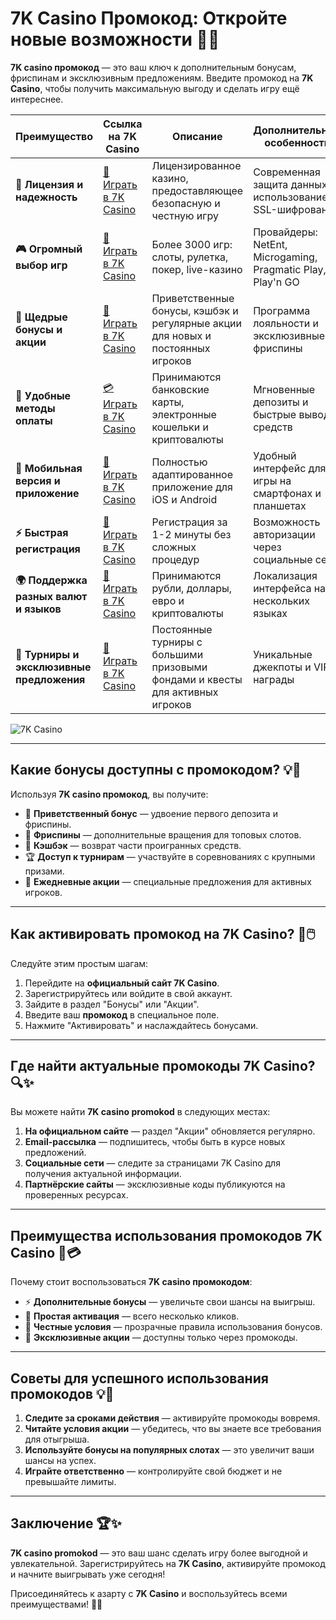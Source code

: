 # 7K Casino Промокод: Откройте новые возможности 🎁✨

**7K casino промокод** — это ваш ключ к дополнительным бонусам, фриспинам и эксклюзивным предложениям. Введите промокод на **7K Casino**, чтобы получить максимальную выгоду и сделать игру ещё интереснее.

| **Преимущество**                      | **Ссылка на 7K Casino**                    | **Описание**                                       | **Дополнительные особенности**                     |
|----------------------------------------|--------------------------------------------|--------------------------------------------------|--------------------------------------------------|
| **🎰 Лицензия и надежность**           | [💎 Играть в 7K Casino](https://brandplay.link/BvQyFShp) | Лицензированное казино, предоставляющее безопасную и честную игру | Современная защита данных с использованием SSL-шифрования |
| **🎮 Огромный выбор игр**              | [🎉 Играть в 7K Casino](https://brandplay.link/BvQyFShp) | Более 3000 игр: слоты, рулетка, покер, live-казино | Провайдеры: NetEnt, Microgaming, Pragmatic Play, Play'n GO |
| **🎁 Щедрые бонусы и акции**           | [🎯 Играть в 7K Casino](https://brandplay.link/BvQyFShp) | Приветственные бонусы, кэшбэк и регулярные акции для новых и постоянных игроков | Программа лояльности и эксклюзивные фриспины |
| **💸 Удобные методы оплаты**           | [💳 Играть в 7K Casino](https://brandplay.link/BvQyFShp) | Принимаются банковские карты, электронные кошельки и криптовалюты | Мгновенные депозиты и быстрые выводы средств |
| **📱 Мобильная версия и приложение**   | [🚀 Играть в 7K Casino](https://brandplay.link/BvQyFShp) | Полностью адаптированное приложение для iOS и Android | Удобный интерфейс для игры на смартфонах и планшетах |
| **⚡ Быстрая регистрация**             | [🔑 Играть в 7K Casino](https://brandplay.link/BvQyFShp) | Регистрация за 1-2 минуты без сложных процедур | Возможность авторизации через социальные сети |
| **🌍 Поддержка разных валют и языков** | [💸 Играть в 7K Casino](https://brandplay.link/BvQyFShp) | Принимаются рубли, доллары, евро и криптовалюты | Локализация интерфейса на нескольких языках |
| **🏅 Турниры и эксклюзивные предложения** | [🎲 Играть в 7K Casino](https://brandplay.link/BvQyFShp) | Постоянные турниры с большими призовыми фондами и квесты для активных игроков | Уникальные джекпоты и VIP-награды |

![7K Casino](https://www.rpgnuke.ru/wp-content/uploads/2024/03/123123121221312.jpg)

---

## Какие бонусы доступны с промокодом? 💡🎰

Используя **7K casino промокод**, вы получите:

- 🎁 **Приветственный бонус** — удвоение первого депозита и фриспины.
- 🎲 **Фриспины** — дополнительные вращения для топовых слотов.
- 🌟 **Кэшбэк** — возврат части проигранных средств.
- 🏆 **Доступ к турнирам** — участвуйте в соревнованиях с крупными призами.
- 🎀 **Ежедневные акции** — специальные предложения для активных игроков.

---

## Как активировать промокод на 7K Casino? 🚀🖱️

Следуйте этим простым шагам:

1. Перейдите на **официальный сайт 7K Casino**.
2. Зарегистрируйтесь или войдите в свой аккаунт.
3. Зайдите в раздел "Бонусы" или "Акции".
4. Введите ваш **промокод** в специальное поле.
5. Нажмите "Активировать" и наслаждайтесь бонусами.

---

## Где найти актуальные промокоды 7K Casino? 🔍✨

Вы можете найти **7K casino promokod** в следующих местах:

1. **На официальном сайте** — раздел "Акции" обновляется регулярно.
2. **Email-рассылка** — подпишитесь, чтобы быть в курсе новых предложений.
3. **Социальные сети** — следите за страницами 7K Casino для получения актуальной информации.
4. **Партнёрские сайты** — эксклюзивные коды публикуются на проверенных ресурсах.

---

## Преимущества использования промокодов 7K Casino 🌟💳

Почему стоит воспользоваться **7K casino промокодом**:

- ⚡ **Дополнительные бонусы** — увеличьте свои шансы на выигрыш.
- 🎲 **Простая активация** — всего несколько кликов.
- 🔐 **Честные условия** — прозрачные правила использования бонусов.
- 🎀 **Эксклюзивные акции** — доступны только через промокоды.

---

## Советы для успешного использования промокодов 💡🎯

1. **Следите за сроками действия** — активируйте промокоды вовремя.
2. **Читайте условия акции** — убедитесь, что вы знаете все требования для отыгрыша.
3. **Используйте бонусы на популярных слотах** — это увеличит ваши шансы на успех.
4. **Играйте ответственно** — контролируйте свой бюджет и не превышайте лимиты.

---

## Заключение 🏆✨

**7K casino promokod** — это ваш шанс сделать игру более выгодной и увлекательной. Зарегистрируйтесь на **7K Casino**, активируйте промокод и начните выигрывать уже сегодня!

Присоединяйтесь к азарту с **7K Casino** и воспользуйтесь всеми преимуществами! 🎰✨
